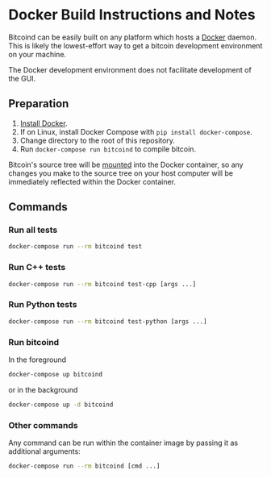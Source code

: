 # Docker Build Instructions and Notes

Bitcoind can be easily built on any platform which hosts a 
[Docker](https://en.wikipedia.org/wiki/Docker_(software)) daemon. This is
likely the lowest-effort way to get a bitcoin development environment on your
machine.

The Docker development environment does not facilitate development of the
GUI.

## Preparation

1. [Install Docker](https://www.docker.com/community-edition#/download).
2. If on Linux, install Docker Compose with `pip install docker-compose`.
3. Change directory to the root of this repository.
4. Run `docker-compose run bitcoind` to compile bitcoin.

Bitcoin's source tree will be
[mounted](https://docs.docker.com/compose/compose-file/compose-file-v2/#volumes-volume_driver) 
into the Docker container, so any changes you make to the source tree on
your host computer will be immediately reflected within the Docker container.

## Commands

### Run all tests

```sh
docker-compose run --rm bitcoind test
```

### Run C++ tests

```sh
docker-compose run --rm bitcoind test-cpp [args ...]
```

### Run Python tests

```sh
docker-compose run --rm bitcoind test-python [args ...]
```
  
### Run bitcoind

In the foreground

```sh
docker-compose up bitcoind
```

or in the background

```sh
docker-compose up -d bitcoind
```
 
### Other commands

Any command can be run within the container image by passing it as additional
arguments:
 
```sh
docker-compose run --rm bitcoind [cmd ...]
```             
